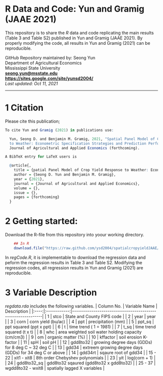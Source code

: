 # R Data and Code: Yun and Gramig (JAAE 2021)

This repository is to share the *R* data and code replicating the main results (Table 3 and Table S2) published in Yun and Gramig (JAAE 2021). By properly modifying the code, all results in Yun and Gramig (2021) can be reproducible.

GitHub Repository maintained by: Seong Yun\
Department of Agricultural Economics\
Mississippi State University\
**<seong.yun@msstate.edu>**\
**<https://sites.google.com/site/yunsd2004/>**\
*Last updated: Oct 11, 2021*

------------------------------------------------------------------------

1 Citation
====================================
Please cite this publication;

```r
To cite Yun and Gramig (2021) in publications use:

  Yun, Seong D. and Benjamin M. Gramig, 2021, "Spatial Panel Model of Crop Yield Response
  to Weather: Econometric Specification Strategies and Prediction Performance,"
  Journal of Agricultural and Applied Economics (forthcoming).

A BibTeX entry for LaTeX users is

  @article{,
    title = {patial Panel Model of Crop Yield Response to Weather: Econometric Specification Strategies and Prediction Performance},
    author = {Seong D. Yun and Benjamin M. Gramig},
    year = {2021},
    journal = {Journal of Agricultural and Applied Economics},
    volume = {},
    issue = {},
    pages = {forthcoming}
  }
```

2 Getting started:
==================

Download the R-file from this repository into yoour working directory.

``` r
    ## In R
    download.file("https://raw.github.com/ysd2004/spatialcropyieldJAAE/main/regCode.R", "regCode.R")
```
In *regCode.R*, it is implementable to download the regression data and peform the regression results in Table 3 and Table S2. Modifying the regression codes, all regression results in Yun and Gramig (2021) are reproducible.

3 Variable Description
==================

*regdata.rda* includes the following variables.
| Column No. | Variable Name  | Description                                          |
|:----:|:------------:|--------------------------------------------------------------|
| 1  | stco     | State and County FIPS code                                         | 
| 2  | year     | year                                                               | 
| 3  | corn     | corn yield (bu/ac)                                                 | 
| 4  | ppt      | precipitation (mm)                                                 |
| 5  | ppt_sq   | ppt squared (ppt x ppt)                                            | 
| 6  | t        | time trend ( 1 = 1981)                                             |
| 7  | t_sq     | time trend squared (t x t)                                         |
| 8  | whc      | area weighted soil water holding capacity (cm/cm3)                 |
| 9  | om       | organic matter (%)                                                 |
| 10 | kffactor | soil erosion K-factor                                              |
| 11 | spH      | soil pH                                                            |
| 12 | gdd8to32 | growing degree days (GDDs) for 8 deg C ~ 32 deg C                  |
| 13 | gdd34    | extreem growing degree days (GDDs) for 34 deg C or above           |
| 14 | gdd34rt  | sqaure root of gdd34                                               |
| 15 - 22  | xit1 - xit8 | 8th order Chebyshev polynomials                           |
| 23 | yit      | log(corn + 1)                                                      |
| 24 | gdd8to32_sq | gdd8to32 sqaured (gdd8to32 x gdd8to32)                          |
| 25 - 37 | wgdd8to32 - wxit8 | spatially lagged X variables                         |
